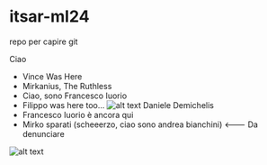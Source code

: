# itsar-ml24
repo per capire git

Ciao

- Vince Was Here
- Mirkanius, The Ruthless
- Ciao, sono Francesco Iuorio
- Filippo was here too...
![alt text](https://media.tenor.com/wMkBoSvYIh0AAAAj/pog-poggers.gif)
Daniele Demichelis
- Francesco Iuorio è ancora qui                          
- Mirko sparati (scheeerzo, ciao sono andrea bianchini) <--- Da denunciare
                               
![alt text](https://media.tenor.com/FMJCWGaIwT0AAAAM/cat-thumbs-up.gif)

